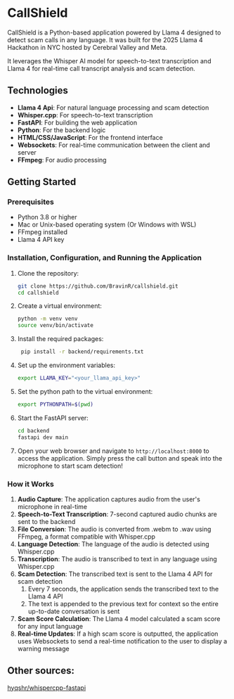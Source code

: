 # CallShield
CallShield is a Python-based application powered by Llama 4 designed to detect scam calls in any language.
It was built for the 2025 Llama 4 Hackathon in NYC hosted by Cerebral Valley and Meta.

It leverages the Whisper AI model for speech-to-text transcription and Llama 4 for real-time call transcript analysis and scam detection.

## Technologies
- **Llama 4 Api**: For natural language processing and scam detection
- **Whisper.cpp**: For speech-to-text transcription
- **FastAPI**: For building the web application
- **Python**: For the backend logic
- **HTML/CSS/JavaScript**: For the frontend interface
- **Websockets**: For real-time communication between the client and server
- **FFmpeg**: For audio processing

## Getting Started
### Prerequisites
- Python 3.8 or higher
- Mac or Unix-based operating system (Or Windows with WSL)
- FFmpeg installed
- Llama 4 API key

### Installation, Configuration, and Running the Application
1. Clone the repository:
   ```bash
   git clone https://github.com/BravinR/callshield.git
   cd callshield
    ```
2. Create a virtual environment:
   ```bash
   python -m venv venv
   source venv/bin/activate
   ```
3. Install the required packages:
   ```bash
    pip install -r backend/requirements.txt
    ```
4. Set up the environment variables:
   ```bash
   export LLAMA_KEY="<your_llama_api_key>"
   ```
5. Set the python path to the virtual environment:
   ```bash
   export PYTHONPATH=$(pwd)
   ```
6. Start the FastAPI server:
   ```bash
   cd backend
   fastapi dev main
    ```
7. Open your web browser and navigate to `http://localhost:8000` to access the application. Simply press the call button and speak into the microphone to start scam detection!

### How it Works
1. **Audio Capture**: The application captures audio from the user's microphone in real-time
2. **Speech-to-Text Transcription**: 7-second captured audio chunks are sent to the backend
3. **File Conversion**: The audio is converted from .webm to .wav using FFmpeg, a format compatible with Whisper.cpp
4. **Language Detection**: The language of the audio is detected using Whisper.cpp
5. **Transcription**: The audio is transcribed to text in any language using Whisper.cpp
6. **Scam Detection**: The transcribed text is sent to the Llama 4 API for scam detection
   1. Every 7 seconds, the application sends the transcribed text to the Llama 4 API
   2. The text is appended to the previous text for context so the entire up-to-date conversation is sent
7. **Scam Score Calculation**: The Llama 4 model calculated a scam score for any input language
8. **Real-time Updates**: If a high scam score is outputted, the application uses Websockets to send a real-time notification to the user to display a warning message

## Other sources:
[hyqshr/whispercpp-fastapi](https://github.com/hyqshr/whispercpp-fastapi)
